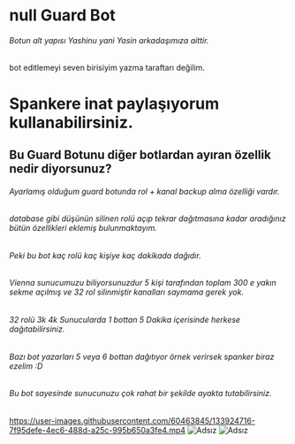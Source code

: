 # null Guard Bot

###### Botun alt yapısı Yashinu yani Yasin arkadaşımıza aittir.
bot editlemeyi seven birisiyim yazma taraftarı değilim.

# Spankere inat paylaşıyorum kullanabilirsiniz.

## Bu Guard Botunu diğer botlardan ayıran özellik nedir diyorsunuz?

###### Ayarlamış olduğum guard botunda rol + kanal backup alma özelliği vardır.
###### database gibi düşünün silinen rolü açıp tekrar dağıtmasına kadar aradığınız bütün özellikleri eklemiş bulunmaktayım.
###### Peki bu bot kaç rolü kaç kişiye kaç dakikada dağıdır.
###### Vienna sunucumuzu biliyorsunuzdur 5 kişi tarafından toplam 300 e yakın sekme açılmış ve 32 rol silinmiştir kanalları saymama gerek yok.
###### 32 rolü 3k 4k Sunucularda 1 bottan 5 Dakika içerisinde herkese dağıtabilirsiniz.
###### Bazı bot yazarları 5 veya 6 bottan dağıtıyor örnek verirsek spanker biraz ezelim :D
###### Bu bot sayesinde sunucunuzu çok rahat bir şekilde ayakta tutabilirsiniz.
https://user-images.githubusercontent.com/60463845/133924716-7f95defe-4ec6-488d-a25c-995b650a3fe4.mp4
![Adsız](https://user-images.githubusercontent.com/60463845/126901667-cc9b8b45-55f7-46db-8021-4e5d060fb36a.png)
![Adsız](https://user-images.githubusercontent.com/60463845/126901726-b2876cc1-48ee-4b4d-ae46-3782b4fb7a73.png)


